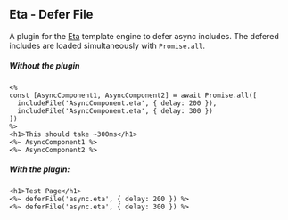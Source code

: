 ## Eta - Defer File

A plugin for the [Eta](https://eta.js.org/) template engine to defer async includes. 
The defered includes are loaded simultaneously with `Promise.all`.

##### Without the plugin
```ejs
<%
const [AsyncComponent1, AsyncComponent2] = await Promise.all([
  includeFile('AsyncComponent.eta', { delay: 200 }),
  includeFile('AsyncComponent.eta', { delay: 300 })
])
%>
<h1>This should take ~300ms</h1>
<%~ AsyncComponent1 %>
<%~ AsyncComponent2 %>
```


##### With the plugin:
```ejs
<h1>Test Page</h1>
<%~ deferFile('async.eta', { delay: 200 }) %>
<%~ deferFile('async.eta', { delay: 300 }) %>

```


